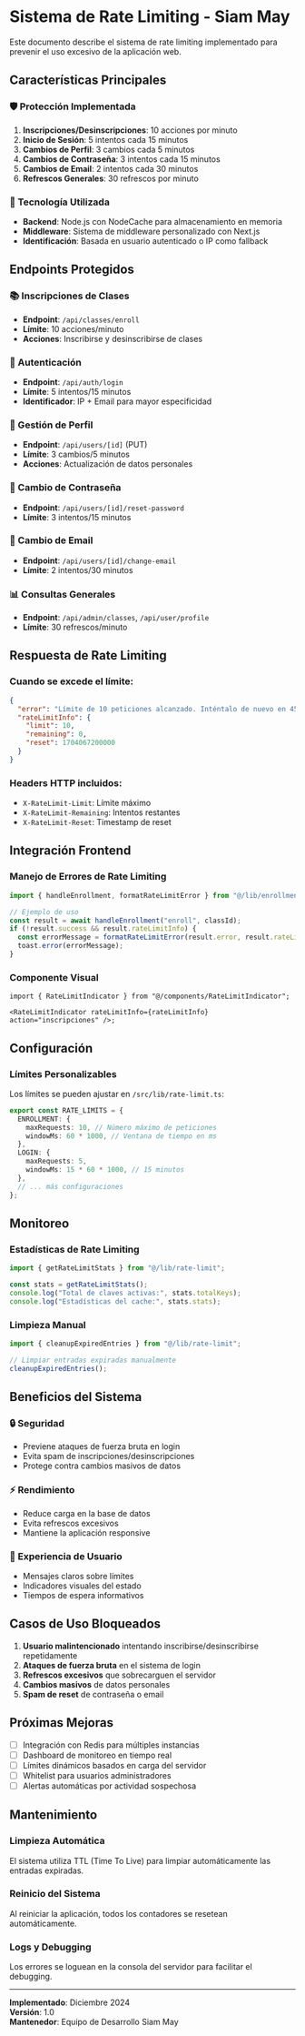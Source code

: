 # Sistema de Rate Limiting - Siam May

Este documento describe el sistema de rate limiting implementado para prevenir el uso excesivo de la aplicación web.

## Características Principales

### 🛡️ Protección Implementada

1. **Inscripciones/Desinscripciones**: 10 acciones por minuto
2. **Inicio de Sesión**: 5 intentos cada 15 minutos
3. **Cambios de Perfil**: 3 cambios cada 5 minutos
4. **Cambios de Contraseña**: 3 intentos cada 15 minutos
5. **Cambios de Email**: 2 intentos cada 30 minutos
6. **Refrescos Generales**: 30 refrescos por minuto

### 🔧 Tecnología Utilizada

- **Backend**: Node.js con NodeCache para almacenamiento en memoria
- **Middleware**: Sistema de middleware personalizado con Next.js
- **Identificación**: Basada en usuario autenticado o IP como fallback

## Endpoints Protegidos

### 📚 Inscripciones de Clases

- **Endpoint**: `/api/classes/enroll`
- **Límite**: 10 acciones/minuto
- **Acciones**: Inscribirse y desinscribirse de clases

### 🔐 Autenticación

- **Endpoint**: `/api/auth/login`
- **Límite**: 5 intentos/15 minutos
- **Identificador**: IP + Email para mayor especificidad

### 👤 Gestión de Perfil

- **Endpoint**: `/api/users/[id]` (PUT)
- **Límite**: 3 cambios/5 minutos
- **Acciones**: Actualización de datos personales

### 🔑 Cambio de Contraseña

- **Endpoint**: `/api/users/[id]/reset-password`
- **Límite**: 3 intentos/15 minutos

### 📧 Cambio de Email

- **Endpoint**: `/api/users/[id]/change-email`
- **Límite**: 2 intentos/30 minutos

### 📊 Consultas Generales

- **Endpoint**: `/api/admin/classes`, `/api/user/profile`
- **Límite**: 30 refrescos/minuto

## Respuesta de Rate Limiting

### Cuando se excede el límite:

```json
{
  "error": "Límite de 10 peticiones alcanzado. Inténtalo de nuevo en 45 segundos.",
  "rateLimitInfo": {
    "limit": 10,
    "remaining": 0,
    "reset": 1704067200000
  }
}
```

### Headers HTTP incluidos:

- `X-RateLimit-Limit`: Límite máximo
- `X-RateLimit-Remaining`: Intentos restantes
- `X-RateLimit-Reset`: Timestamp de reset

## Integración Frontend

### Manejo de Errores de Rate Limiting

```typescript
import { handleEnrollment, formatRateLimitError } from "@/lib/enrollment-api";

// Ejemplo de uso
const result = await handleEnrollment("enroll", classId);
if (!result.success && result.rateLimitInfo) {
  const errorMessage = formatRateLimitError(result.error, result.rateLimitInfo);
  toast.error(errorMessage);
}
```

### Componente Visual

```tsx
import { RateLimitIndicator } from "@/components/RateLimitIndicator";

<RateLimitIndicator rateLimitInfo={rateLimitInfo} action="inscripciones" />;
```

## Configuración

### Límites Personalizables

Los límites se pueden ajustar en `/src/lib/rate-limit.ts`:

```typescript
export const RATE_LIMITS = {
  ENROLLMENT: {
    maxRequests: 10, // Número máximo de peticiones
    windowMs: 60 * 1000, // Ventana de tiempo en ms
  },
  LOGIN: {
    maxRequests: 5,
    windowMs: 15 * 60 * 1000, // 15 minutos
  },
  // ... más configuraciones
};
```

## Monitoreo

### Estadísticas de Rate Limiting

```typescript
import { getRateLimitStats } from "@/lib/rate-limit";

const stats = getRateLimitStats();
console.log("Total de claves activas:", stats.totalKeys);
console.log("Estadísticas del cache:", stats.stats);
```

### Limpieza Manual

```typescript
import { cleanupExpiredEntries } from "@/lib/rate-limit";

// Limpiar entradas expiradas manualmente
cleanupExpiredEntries();
```

## Beneficios del Sistema

### 🔒 Seguridad

- Previene ataques de fuerza bruta en login
- Evita spam de inscripciones/desinscripciones
- Protege contra cambios masivos de datos

### ⚡ Rendimiento

- Reduce carga en la base de datos
- Evita refrescos excesivos
- Mantiene la aplicación responsive

### 👥 Experiencia de Usuario

- Mensajes claros sobre límites
- Indicadores visuales del estado
- Tiempos de espera informativos

## Casos de Uso Bloqueados

1. **Usuario malintencionado** intentando inscribirse/desinscribirse repetidamente
2. **Ataques de fuerza bruta** en el sistema de login
3. **Refrescos excesivos** que sobrecarguen el servidor
4. **Cambios masivos** de datos personales
5. **Spam de reset** de contraseña o email

## Próximas Mejoras

- [ ] Integración con Redis para múltiples instancias
- [ ] Dashboard de monitoreo en tiempo real
- [ ] Límites dinámicos basados en carga del servidor
- [ ] Whitelist para usuarios administradores
- [ ] Alertas automáticas por actividad sospechosa

## Mantenimiento

### Limpieza Automática

El sistema utiliza TTL (Time To Live) para limpiar automáticamente las entradas expiradas.

### Reinicio del Sistema

Al reiniciar la aplicación, todos los contadores se resetean automáticamente.

### Logs y Debugging

Los errores se loguean en la consola del servidor para facilitar el debugging.

---

**Implementado**: Diciembre 2024  
**Versión**: 1.0  
**Mantenedor**: Equipo de Desarrollo Siam May
